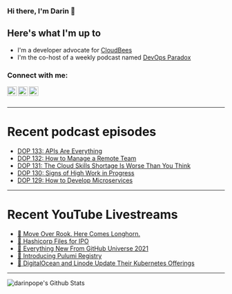 ### Hi there, I'm Darin 👋

## Here's what I'm up to
- I'm a developer advocate for [CloudBees][cloudbees-website]
- I'm the co-host of a weekly podcast named [DevOps Paradox][dop-website]

### Connect with me:

[<img align="left" alt="darinpope | Twitter" width="22px" src="https://cdn.jsdelivr.net/npm/simple-icons@v3/icons/twitter.svg" />][twitter]
[<img align="left" alt="darinpope | LinkedIn" width="22px" src="https://cdn.jsdelivr.net/npm/simple-icons@v3/icons/linkedin.svg" />][linkedin]
[<img align="left" alt="darinpope | Instagram" width="22px" src="https://cdn.jsdelivr.net/npm/simple-icons@v3/icons/instagram.svg" />][instagram]

<br />
<br />

---

# Recent podcast episodes
<!-- BLOG-POST-LIST:START -->
- [DOP 133: APIs Are Everything](https://www.devopsparadox.com/episodes/apis-are-everything-133/)
- [DOP 132: How to Manage a Remote Team](https://www.devopsparadox.com/episodes/how-to-manage-a-remote-team-132/)
- [DOP 131: The Cloud Skills Shortage Is Worse Than You Think](https://www.devopsparadox.com/episodes/the-cloud-skills-shortage-is-worse-than-you-think-131/)
- [DOP 130: Signs of High Work in Progress](https://www.devopsparadox.com/episodes/signs-of-high-work-in-progress-130/)
- [DOP 129: How to Develop Microservices](https://www.devopsparadox.com/episodes/how-to-develop-microservices-129/)
<!-- BLOG-POST-LIST:END -->

---

# Recent YouTube Livestreams
<!-- YOUTUBE:START -->
- [🔴 Move Over Rook. Here Comes Longhorn.](https://www.youtube.com/watch?v=KjgDpTwIJcE)
- [🔴 Hashicorp Files for IPO](https://www.youtube.com/watch?v=VOyGuEeJ5xU)
- [🔴 Everything New From GitHub Universe 2021](https://www.youtube.com/watch?v=jh5Rq8zO17Y)
- [🔴 Introducing Pulumi Registry](https://www.youtube.com/watch?v=XoqgciDvZ3Y)
- [🔴 DigitalOcean and Linode Update Their Kubernetes Offerings](https://www.youtube.com/watch?v=E0ilnvLWDhE)
<!-- YOUTUBE:END -->

---

<img align="left" alt="darinpope's Github Stats" src="https://github-readme-stats.codestackr.vercel.app/api?username=darinpope&show_icons=true&hide_border=true" />


[website]: https://www.darinpope.com/
[twitter]: https://twitter.com/darinpope
[youtube]: https://youtube.com/darinpope
[instagram]: https://instagram.com/darinpope
[linkedin]: https://linkedin.com/in/darinpope
[cloudbees-website]: https://www.cloudbees.com/
[dop-website]: https://www.devopsparadox.com/

<!--
**darinpope/darinpope** is a ✨ _special_ ✨ repository because its `README.md` (this file) appears on your GitHub profile.

Here are some ideas to get you started:

- 🔭 I’m currently working on ...
- 🌱 I’m currently learning ...
- 👯 I’m looking to collaborate on ...
- 🤔 I’m looking for help with ...
- 💬 Ask me about ...
- 📫 How to reach me: ...
- 😄 Pronouns: ...
- ⚡ Fun fact: ...
-->
